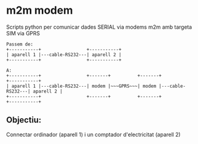# m2m modem
Scripts python per comunicar dades SERIAL via modems m2m amb targeta SIM via GPRS

```
Passem de:
+-----------+                 +-----------+
| aparell 1 |---cable-RS232---| aparell 2 |
+-----------+                 +-----------+

A:
+-----------+                 +-------+          +-------+                 +-----------+
| aparell 1 |---cable-RS232---| modem |~~~GPRS~~~| modem |---cable-RS232---| aparell 2 |
+-----------+                 +-------+          +-------+                 +-----------+
```

## Objectiu:
Connectar ordinador (aparell 1) i un comptador d'electricitat (aparell 2)

